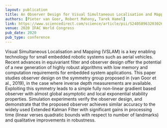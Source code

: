 ```yaml
---
layout: publication
title: An Observer Design for Visual Simultaneous Localisation and Mapping with Output Equivariance
authors: [Pieter van Goor, Robert Mahony, Tarek Hamel]
link: https://www.sciencedirect.com/science/article/pii/S2405896320302640
venue: 2020 IFAC World Congress
pub_date: 2020
pub_type: conference
---
```


Visual Simultaneous Localisation and Mapping (VSLAM) is a key enabling technology for small embedded robotic systems such as aerial vehicles. Recent advances in equivariant filter and observer design offer the potential of a new generation of highly robust algorithms with low memory and computation requirements for embedded system applications. This paper studies observer design on the symmetry group proposed in (van Goor et al., 2019), in the case where inverse depth measurements are available. Exploiting this symmetry leads to a simple fully non-linear gradient based observer with almost global asymptotic and local exponential stability properties. Simulation experiments verify the observer design, and demonstrate that the proposed observer achieves similar accuracy to the widely used Extended Kalman Filter with significant gains in processing time (linear verses quadratic bounds with respect to number of landmarks) and qualitative improvements in robustness.
